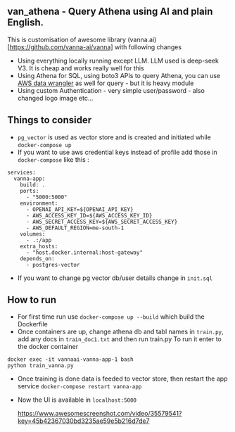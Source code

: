 ## van_athena - Query Athena using AI and plain English.

This is customisation of awesome library (vanna.ai)[https://github.com/vanna-ai/vanna] with following changes 
- Using everything locally running except LLM. LLM used is deep-seek V3. It is cheap and works really well for this
- Using Athena for SQL, using boto3 APIs to query Athena, you can use [AWS data wrangler](https://github.com/aws/aws-sdk-pandas) as well for query - but it is heavy module
- Using custom Authentication - very simple user/password - also changed logo image etc...

## Things to consider
- `pg_vector` is used as vector store and is created and initiated while `docker-compose up`
- If you want to use aws credential keys instead of profile add those in `docker-compose` like this :
```
services:
  vanna-app:
    build: .
    ports:
      - "5000:5000"
    environment:
      - OPENAI_API_KEY=${OPENAI_API_KEY}
      - AWS_ACCESS_KEY_ID=${AWS_ACCESS_KEY_ID}
      - AWS_SECRET_ACCESS_KEY=${AWS_SECRET_ACCESS_KEY}
      - AWS_DEFAULT_REGION=me-south-1
    volumes:
      - .:/app
    extra_hosts:
      - "host.docker.internal:host-gateway"
    depends_on:
      - postgres-vector
```
- If you want to change pg vector db/user details change in `init.sql`
## How to run

- For first time run use `docker-compose up --build` which build the Dockerfile
- Once containers are up, change athena db and tabl names in `train.py`, add any docs in `train_doc1.txt` and then run train.py
To run it enter to the docker container
```
docker exec -it vannaai-vanna-app-1 bash
python train_vanna.py
```
- Once training is done data is feeded to vector store, then restart the app service `docker-compose restart vanna-app`
- Now the UI is available in `localhost:5000`

  https://www.awesomescreenshot.com/video/35579541?key=45b42367030bd3235ae59e5b216d7de7
